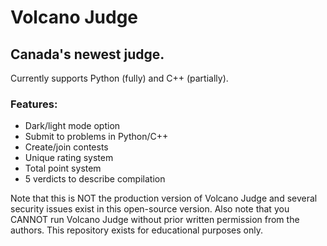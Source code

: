 # Volcano Judge
## Canada's newest judge.

Currently supports Python (fully) and C++ (partially).

### Features:
- Dark/light mode option
- Submit to problems in Python/C++
- Create/join contests
- Unique rating system
- Total point system
- 5 verdicts to describe compilation

Note that this is NOT the production version of Volcano Judge and several security issues exist in this open-source version. Also note that you CANNOT run Volcano Judge without prior written permission from the authors. This repository exists for educational purposes only.
